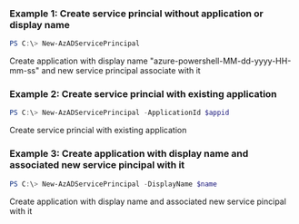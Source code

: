 ### Example 1: Create service princial without application or display name
```powershell
PS C:\> New-AzADServicePrincipal
```

Create application with display name "azure-powershell-MM-dd-yyyy-HH-mm-ss" and new service principal associate with it

### Example 2: Create service princial with existing application
```powershell
PS C:\> New-AzADServicePrincipal -ApplicationId $appid
```

Create service princial with existing application

### Example 3: Create application with display name and associated new service pincipal with it
```powershell
PS C:\> New-AzADServicePrincipal -DisplayName $name
```

Create application with display name and associated new service pincipal with it